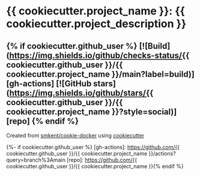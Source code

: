 # {{ cookiecutter.project_name }}: {{ cookiecutter.project_description }}
{% if cookiecutter.github_user %}
[![Build](https://img.shields.io/github/checks-status/{{ cookiecutter.github_user }}/{{ cookiecutter.project_name }}/main?label=build)][gh-actions]
[![GitHub stars](https://img.shields.io/github/stars/{{ cookiecutter.github_user }}/{{ cookiecutter.project_name }}?style=social)][repo]
{% endif %}
---

Created from [smkent/cookie-docker][cookie-docker] using
[cookiecutter][cookiecutter]

[cookie-docker]: https://github.com/smkent/cookie-docker
[cookiecutter]: https://github.com/cookiecutter/cookiecutter
{%- if cookiecutter.github_user %}
[gh-actions]: https://github.com/{{ cookiecutter.github_user }}/{{ cookiecutter.project_name }}/actions?query=branch%3Amain
[repo]: https://github.com/{{ cookiecutter.github_user }}/{{ cookiecutter.project_name }}{% endif %}
